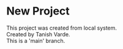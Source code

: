 # New Project

This project was created from local system.<br>
Created by Tanish Varde.<br>
This is a 'main' branch.